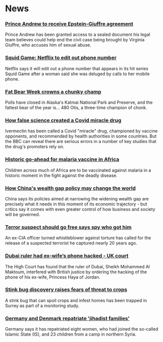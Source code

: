 # News
### [Prince Andrew to receive Epstein-Giuffre agreement](https://www.bbc.com/news/uk-58823289)
Prince Andrew has been granted access to a sealed document his legal team believes could help end the civil case being brought by Virginia Giuffre, who accuses him of sexual abuse.
### [Squid Game: Netflix to edit out phone number](https://www.bbc.com/news/world-asia-58824544)
Netflix says it will edit out a phone number that appears in its hit series Squid Game after a woman said she was deluged by calls to her mobile phone.
### [Fat Bear Week crowns a chunky champ](https://www.bbc.com/news/world-us-canada-58820070)
Polls have closed in Alaska's Katmai National Park and Preserve, and the fattest bear of the year is... 480 Otis, a three-time champion of chonk.
### [How false science created a Covid miracle drug](https://www.bbc.com/news/health-58170809)
Ivermectin has been called a Covid "miracle" drug, championed by vaccine opponents, and recommended by health authorities in some countries. But the BBC can reveal there are serious errors in a number of key studies that the drug's promoters rely on.
### [Historic go-ahead for malaria vaccine in Africa](https://www.bbc.com/news/health-58810551)
Children across much of Africa are to be vaccinated against malaria in a historic moment in the fight against the deadly disease.
### [How China's wealth gap policy may change the world](https://www.bbc.com/news/business-58784315)
China says its policies aimed at narrowing the widening wealth gap are precisely what it needs in this moment of its economic trajectory - but critics say it comes with even greater control of how business and society will be governed. 
### [Terror suspect should go free says spy who got him](https://www.bbc.com/news/world-us-canada-58809109)
 An ex-CIA officer turned whistleblower against torture has called for the release of a suspected terrorist he captured nearly 20 years ago.
### [Dubai ruler had ex-wife’s phone hacked - UK court](https://www.bbc.com/news/world-middle-east-58814978)
The High Court has found that the ruler of Dubai, Sheikh Mohammed Al Maktoum, interfered with British justice by ordering the hacking of the phone of his ex-wife, Princess Haya of Jordan.
### [Stink bug discovery raises fears of threat to crops](https://www.bbc.com/news/science-environment-58809987)
A stink bug that can spoil crops and infest homes has been trapped in Surrey as part of a monitoring study. 
### [Germany and Denmark repatriate 'jihadist families'](https://www.bbc.com/news/world-europe-58824546)
Germany says it has repatriated eight women, who had joined the so-called Islamic State (IS), and 23 children from a camp in northern Syria.
